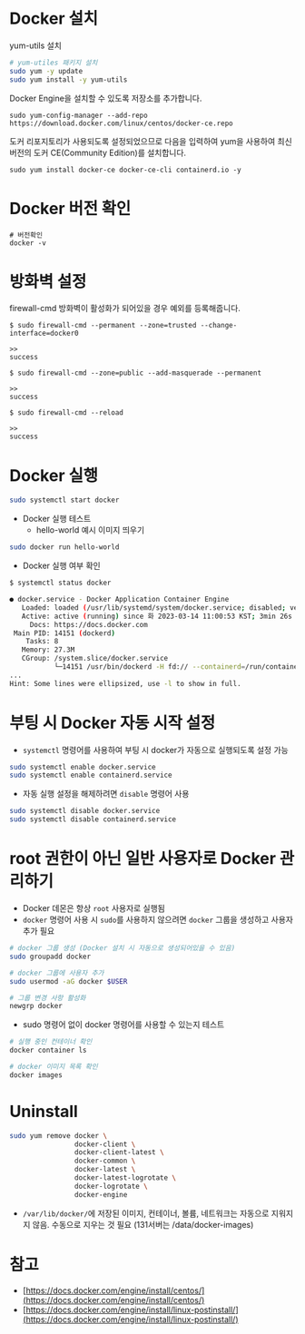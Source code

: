# **Docker 설치**
yum-utils 설치
```bash
# yum-utiles 패키지 설치
sudo yum -y update
sudo yum install -y yum-utils
```
Docker Engine을 설치할 수 있도록 저장소를 추가합니다.

```
sudo yum-config-manager --add-repo https://download.docker.com/linux/centos/docker-ce.repo
```

도커 리포지토리가 사용되도록 설정되었으므로 다음을 입력하여 yum을 사용하여 최신 버전의 도커 CE(Community Edition)를 설치합니다.

```
sudo yum install docker-ce docker-ce-cli containerd.io -y
```

# **Docker 버전 확인**

```
# 버전확인 
docker -v
```

# 방화벽 설정

firewall-cmd 방화벽이 활성화가 되어있을 경우 예외를 등록해줍니다.

```
$ sudo firewall-cmd --permanent --zone=trusted --change-interface=docker0

>>
success

$ sudo firewall-cmd --zone=public --add-masquerade --permanent

>>
success

$ sudo firewall-cmd --reload

>>
success
```

# Docker 실행
```bash
sudo systemctl start docker
```
- Docker 실행 테스트
    - hello-world 예시 이미지 띄우기

```bash
sudo docker run hello-world
```

- Docker 실행 여부 확인

```bash
$ systemctl status docker

● docker.service - Docker Application Container Engine
   Loaded: loaded (/usr/lib/systemd/system/docker.service; disabled; vendor preset: disabled)
   Active: active (running) since 화 2023-03-14 11:00:53 KST; 3min 26s ago
     Docs: https://docs.docker.com
 Main PID: 14151 (dockerd)
    Tasks: 8
   Memory: 27.3M
   CGroup: /system.slice/docker.service
           └─14151 /usr/bin/dockerd -H fd:// --containerd=/run/containerd/containerd.sock
...
Hint: Some lines were ellipsized, use -l to show in full.
```

# 부팅 시 Docker 자동 시작 설정
- `systemctl` 명령어를 사용하여 부팅 시 docker가 자동으로 실행되도록 설정 가능

```bash
sudo systemctl enable docker.service
sudo systemctl enable containerd.service
```

- 자동 실행 설정을 해제하려면 `disable` 명령어 사용

```bash
sudo systemctl disable docker.service
sudo systemctl disable containerd.service
```
# root 권한이 아닌 일반 사용자로 Docker 관리하기
- Docker 데몬은 항상 `root` 사용자로 실행됨
- `docker` 명령어 사용 시 `sudo`를 사용하지 않으려면 `docker` 그룹을 생성하고 사용자 추가 필요

```bash
# docker 그룹 생성 (Docker 설치 시 자동으로 생성되어있을 수 있음)
sudo groupadd docker

# docker 그룹에 사용자 추가
sudo usermod -aG docker $USER

# 그룹 변경 사항 활성화
newgrp docker
```

- sudo 명령어 없이 docker 명령어를 사용할 수 있는지 테스트

```bash
# 실행 중인 컨테이너 확인
docker container ls

# docker 이미지 목록 확인
docker images
```
# Uninstall
```bash
sudo yum remove docker \
                docker-client \
                docker-client-latest \
                docker-common \
                docker-latest \
                docker-latest-logrotate \
                docker-logrotate \
                docker-engine
```
- `/var/lib/docker/`에 저장된 이미지, 컨테이너, 볼륨, 네트워크는 자동으로 지워지지 않음. 수동으로 지우는 것 필요 (131서버는 /data/docker-images)

# 참고
- [https://docs.docker.com/engine/install/centos/](https://docs.docker.com/engine/install/centos/)
- [https://docs.docker.com/engine/install/linux-postinstall/](https://docs.docker.com/engine/install/linux-postinstall/)